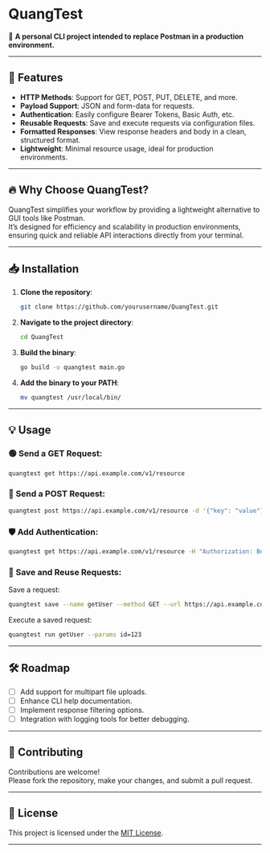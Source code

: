 
# QuangTest

🚀 **A personal CLI project intended to replace Postman in a production environment.**

---

## 🌟 Features

- **HTTP Methods**: Support for GET, POST, PUT, DELETE, and more.
- **Payload Support**: JSON and form-data for requests.
- **Authentication**: Easily configure Bearer Tokens, Basic Auth, etc.
- **Reusable Requests**: Save and execute requests via configuration files.
- **Formatted Responses**: View response headers and body in a clean, structured format.
- **Lightweight**: Minimal resource usage, ideal for production environments.

---

## 🔥 Why Choose QuangTest?

QuangTest simplifies your workflow by providing a lightweight alternative to GUI tools like Postman.  
It’s designed for efficiency and scalability in production environments, ensuring quick and reliable API interactions directly from your terminal.

---

## 📥 Installation

1. **Clone the repository**:
   ```bash
   git clone https://github.com/yourusername/QuangTest.git
   ```
2. **Navigate to the project directory**:
   ```bash
   cd QuangTest
   ```
3. **Build the binary**:
   ```bash
   go build -o quangtest main.go
   ```
4. **Add the binary to your PATH**:
   ```bash
   mv quangtest /usr/local/bin/
   ```

---

## 💡 Usage

### 🟢 Send a GET Request:
```bash
quangtest get https://api.example.com/v1/resource
```

### 🔵 Send a POST Request:
```bash
quangtest post https://api.example.com/v1/resource -d '{"key": "value"}'
```

### 🛡️ Add Authentication:
```bash
quangtest get https://api.example.com/v1/resource -H "Authorization: Bearer YOUR_TOKEN"
```

### 📂 Save and Reuse Requests:
Save a request:
```bash
quangtest save --name getUser --method GET --url https://api.example.com/v1/users/{id}
```

Execute a saved request:
```bash
quangtest run getUser --params id=123
```

---

## 🛠️ Roadmap

- [ ] Add support for multipart file uploads.
- [ ] Enhance CLI help documentation.
- [ ] Implement response filtering options.
- [ ] Integration with logging tools for better debugging.

---

## 🤝 Contributing

Contributions are welcome!  
Please fork the repository, make your changes, and submit a pull request.

---

## 📜 License

This project is licensed under the [MIT License](LICENSE).

---



